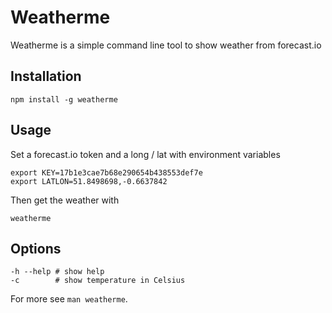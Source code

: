# Weatherme

Weatherme is a simple command line tool to show weather from forecast.io

## Installation

    npm install -g weatherme

## Usage

Set a forecast.io token and a long / lat with environment variables

    export KEY=17b1e3cae7b68e290654b438553def7e
    export LATLON=51.8498698,-0.6637842

Then get the weather with

    weatherme

## Options

    -h --help # show help
    -c        # show temperature in Celsius

For more see `man weatherme`.
